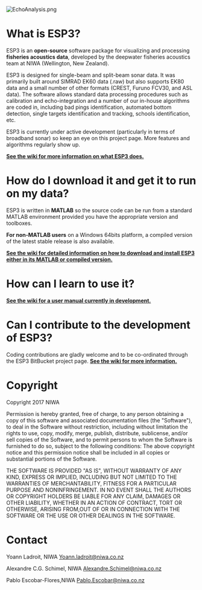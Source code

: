 ![EchoAnalysis.png](https://bitbucket.org/repo/g4Kg5e/images/2024943680-EchoAnalysis.png)

# What is ESP3?

ESP3 is an **open-source** software package for visualizing and processing **fisheries acoustics data**, developed by the deepwater fisheries acoustics team at NIWA (Wellington, New Zealand).

ESP3 is designed for single-beam and split-beam sonar data. It was primarily built around SIMRAD EK60 data (.raw) but also supports EK80 data and a small number of other formats (CREST, Furuno FCV30, and ASL data). The software allows standard data processing procedures such as calibration and echo-integration and a number of our in-house algorithms are coded in, including bad pings identification, automated bottom detection, single targets identification and tracking, schools identification, etc. 

ESP3 is currently under active development (particularly in terms of broadband sonar) so keep an eye on this project page. More features and algorithms regularly show up.

**[See the wiki for more information on what ESP3 does.](https://bitbucket.org/echoanalysis/esp3/wiki/Home)**

# How do I download it and get it to run on my data?

ESP3 is written in **MATLAB** so the source code can be run from a standard MATLAB environment provided you have the appropriate version and toolboxes.

**For non-MATLAB users** on a Windows 64bits platform, a compiled version of the latest stable release is also available.

**[See the wiki for detailed information on how to download and install ESP3 either in its MATLAB or compiled version.](https://bitbucket.org/echoanalysis/esp3/wiki/Home)**

# How can I learn to use it?

**[See the wiki for a user manual currently in development.](https://bitbucket.org/echoanalysis/esp3/wiki/Home)**

# Can I contribute to the development of ESP3?

Coding contributions are gladly welcome and to be co-ordinated through the ESP3 BitBucket project page. **[See the wiki for more information.](https://bitbucket.org/echoanalysis/esp3/wiki/Home)**

# Copyright

Copyright 2017 NIWA

Permission is hereby granted, free of charge, to any person obtaining a copy of this software and associated documentation files (the "Software"), to deal in the Software without restriction, including without limitation the rights to use, copy, modify, merge, publish, distribute, sublicense, and/or sell copies of the Software, and to permit persons to whom the Software is furnished to do so, subject to the following conditions: The above copyright notice and this permission notice shall be included in all copies or substantial portions of the Software.

THE SOFTWARE IS PROVIDED "AS IS", WITHOUT WARRANTY OF ANY KIND, EXPRESS OR IMPLIED, INCLUDING BUT NOT LIMITED TO THE WARRANTIES OF MERCHANTABILITY, FITNESS FOR A PARTICULAR PURPOSE AND NONINFRINGEMENT. IN NO EVENT SHALL THE AUTHORS OR COPYRIGHT HOLDERS BE LIABLE FOR ANY CLAIM, DAMAGES OR OTHER LIABILITY, WHETHER IN AN ACTION OF CONTRACT, TORT OR OTHERWISE, ARISING FROM,OUT OF OR IN CONNECTION WITH THE SOFTWARE OR THE USE OR OTHER DEALINGS IN THE SOFTWARE.

# Contact
Yoann Ladroit, NIWA
Yoann.ladroit@niwa.co.nz

Alexandre C.G. Schimel, NIWA
Alexandre.Schimel@niwa.co.nz

Pablo Escobar-Flores,NIWA
Pablo.Escobar@niwa.co.nz